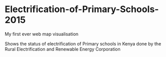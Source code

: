 # Electrification-of-Primary-Schools-2015
My first ever web map visualisation

Shows the status of electrification of Primary schools in Kenya done by the Rural Electrification and Renewable Energy Corporation
